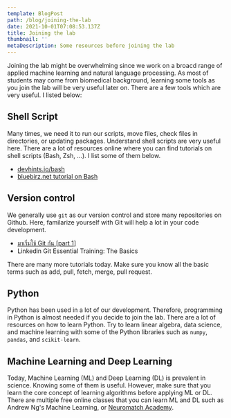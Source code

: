 ```yaml
---
template: BlogPost
path: /blog/joining-the-lab
date: 2021-10-01T07:08:53.137Z
title: Joining the lab
thumbnail: ''
metaDescription: Some resources before joining the lab
---
```


Joining the lab might be overwhelming since we work on a broacd range of applied machine learning
and natural language processing. As most of students may come from biomedical background, learning some
tools as you join the lab will be very useful later on. There are a few tools which are very useful.
I listed below:

## Shell Script

Many times, we need it to run our scripts, move files, check files in directories, or updating packages.
Understand shell scripts are very useful here. There are a lot of resources online where you can
find tutorials on shell scripts (Bash, Zsh, ...). I list some of them below.

- [devhints.io/bash](https://devhints.io/bash)
- [bluebirz.net tutorial on Bash](https://www.bluebirz.net/1580/lets-play-bash-script/)

## Version control

We generally use `git` as our version control and store many repositories on Github.
Here, familarize yourself with Git will help a lot in your code development.

- [มาเริ่มใช้ Git กัน [part 1]](https://tupleblog.github.io/use-git-part1/)
- Linkedin Git Essential Training: The Basics

There are many more tutorials today. Make sure you know all the basic terms such as add,
pull, fetch, merge, pull request.
## Python

Python has been used in a lot of our development. Therefore, programming in Python is almost needed
if you decide to join the lab. There are a lot of resources on how to learn Python. Try to
learn linear algebra, data science, and machine learning with some of the Python libraries such as
`numpy`, `pandas`, and `scikit-learn`.

## Machine Learning and Deep Learning

Today, Machine Learning (ML) and Deep Learning (DL) is prevalent in science. Knowing some of them
is useful. However, make sure that you learn the core concept of learning algorithms before applying
ML or DL. There are multiple free online classes that you can learn ML and DL such as Andrew Ng's Machine Learning,
or [Neuromatch Academy](https://academy.neuromatch.io/).

